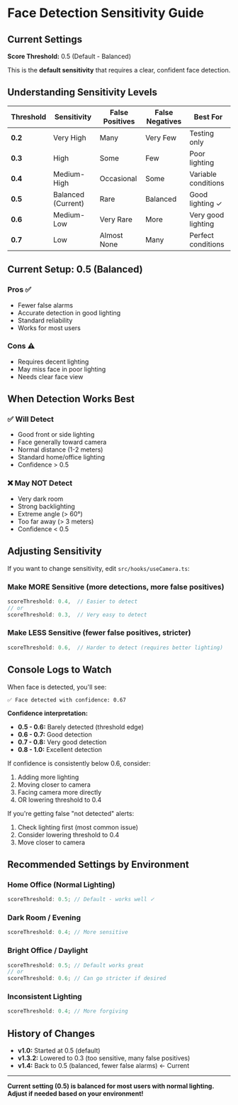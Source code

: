 # Face Detection Sensitivity Guide

## Current Settings

**Score Threshold:** 0.5 (Default - Balanced)

This is the **default sensitivity** that requires a clear, confident face detection.

## Understanding Sensitivity Levels

| Threshold | Sensitivity        | False Positives | False Negatives | Best For            |
| --------- | ------------------ | --------------- | --------------- | ------------------- |
| **0.2**   | Very High          | Many            | Very Few        | Testing only        |
| **0.3**   | High               | Some            | Few             | Poor lighting       |
| **0.4**   | Medium-High        | Occasional      | Some            | Variable conditions |
| **0.5**   | Balanced (Current) | Rare            | Balanced        | Good lighting ✓     |
| **0.6**   | Medium-Low         | Very Rare       | More            | Very good lighting  |
| **0.7**   | Low                | Almost None     | Many            | Perfect conditions  |

## Current Setup: 0.5 (Balanced)

### Pros ✅

- Fewer false alarms
- Accurate detection in good lighting
- Standard reliability
- Works for most users

### Cons ⚠️

- Requires decent lighting
- May miss face in poor lighting
- Needs clear face view

## When Detection Works Best

### ✅ Will Detect

- Good front or side lighting
- Face generally toward camera
- Normal distance (1-2 meters)
- Standard home/office lighting
- Confidence > 0.5

### ❌ May NOT Detect

- Very dark room
- Strong backlighting
- Extreme angle (> 60°)
- Too far away (> 3 meters)
- Confidence < 0.5

## Adjusting Sensitivity

If you want to change sensitivity, edit `src/hooks/useCamera.ts`:

### Make MORE Sensitive (more detections, more false positives)

```typescript
scoreThreshold: 0.4,  // Easier to detect
// or
scoreThreshold: 0.3,  // Very easy to detect
```

### Make LESS Sensitive (fewer false positives, stricter)

```typescript
scoreThreshold: 0.6,  // Harder to detect (requires better lighting)
```

## Console Logs to Watch

When face is detected, you'll see:

```
✅ Face detected with confidence: 0.67
```

**Confidence interpretation:**

- **0.5 - 0.6:** Barely detected (threshold edge)
- **0.6 - 0.7:** Good detection
- **0.7 - 0.8:** Very good detection
- **0.8 - 1.0:** Excellent detection

If confidence is consistently below 0.6, consider:

1. Adding more lighting
2. Moving closer to camera
3. Facing camera more directly
4. OR lowering threshold to 0.4

If you're getting false "not detected" alerts:

1. Check lighting first (most common issue)
2. Consider lowering threshold to 0.4
3. Move closer to camera

## Recommended Settings by Environment

### Home Office (Normal Lighting)

```typescript
scoreThreshold: 0.5; // Default - works well ✓
```

### Dark Room / Evening

```typescript
scoreThreshold: 0.4; // More sensitive
```

### Bright Office / Daylight

```typescript
scoreThreshold: 0.5; // Default works great
// or
scoreThreshold: 0.6; // Can go stricter if desired
```

### Inconsistent Lighting

```typescript
scoreThreshold: 0.4; // More forgiving
```

## History of Changes

- **v1.0:** Started at 0.5 (default)
- **v1.3.2:** Lowered to 0.3 (too sensitive, many false positives)
- **v1.4:** Back to 0.5 (balanced, fewer false alarms) ← Current

---

**Current setting (0.5) is balanced for most users with normal lighting. Adjust if needed based on your environment!**
